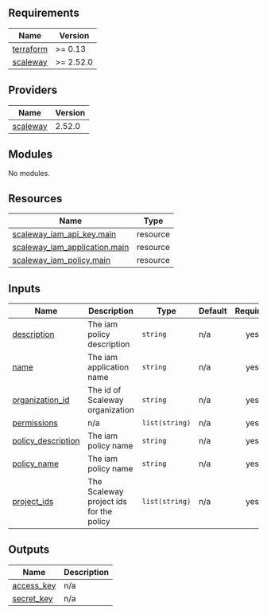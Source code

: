 <!-- BEGIN_TF_DOCS -->
## Requirements

| Name | Version |
|------|---------|
| <a name="requirement_terraform"></a> [terraform](#requirement\_terraform) | >= 0.13 |
| <a name="requirement_scaleway"></a> [scaleway](#requirement\_scaleway) | >= 2.52.0 |

## Providers

| Name | Version |
|------|---------|
| <a name="provider_scaleway"></a> [scaleway](#provider\_scaleway) | 2.52.0 |

## Modules

No modules.

## Resources

| Name | Type |
|------|------|
| [scaleway_iam_api_key.main](https://registry.terraform.io/providers/scaleway/scaleway/latest/docs/resources/iam_api_key) | resource |
| [scaleway_iam_application.main](https://registry.terraform.io/providers/scaleway/scaleway/latest/docs/resources/iam_application) | resource |
| [scaleway_iam_policy.main](https://registry.terraform.io/providers/scaleway/scaleway/latest/docs/resources/iam_policy) | resource |

## Inputs

| Name | Description | Type | Default | Required |
|------|-------------|------|---------|:--------:|
| <a name="input_description"></a> [description](#input\_description) | The iam policy description | `string` | n/a | yes |
| <a name="input_name"></a> [name](#input\_name) | The iam application name | `string` | n/a | yes |
| <a name="input_organization_id"></a> [organization\_id](#input\_organization\_id) | The id of Scaleway organization | `string` | n/a | yes |
| <a name="input_permissions"></a> [permissions](#input\_permissions) | n/a | `list(string)` | n/a | yes |
| <a name="input_policy_description"></a> [policy\_description](#input\_policy\_description) | The iam policy name | `string` | n/a | yes |
| <a name="input_policy_name"></a> [policy\_name](#input\_policy\_name) | The iam policy name | `string` | n/a | yes |
| <a name="input_project_ids"></a> [project\_ids](#input\_project\_ids) | The Scaleway project ids for the policy | `list(string)` | n/a | yes |

## Outputs

| Name | Description |
|------|-------------|
| <a name="output_access_key"></a> [access\_key](#output\_access\_key) | n/a |
| <a name="output_secret_key"></a> [secret\_key](#output\_secret\_key) | n/a |
<!-- END_TF_DOCS -->